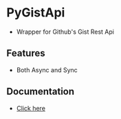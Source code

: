 # PyGistApi

- Wrapper for Github's Gist Rest Api

## Features

- Both Async and Sync

## Documentation

- [Click here](https://github.com/NotStark/PyGistApi/wiki)
